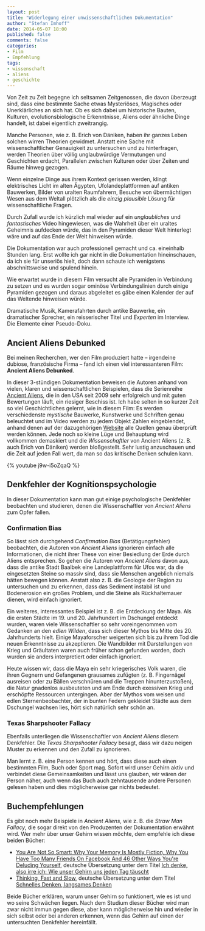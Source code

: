 ```yaml
---
layout: post
title: "Widerlegung einer unwissenschaftlichen Dokumentation"
author: "Stefan Imhoff"
date: 2014-05-07 18:00
published: false
comments: false
categories:
- Film
- Empfehlung
tags:
- wissenschaft
- aliens
- geschichte
---
```


Von Zeit zu Zeit begegne ich seltsamen Zeitgenossen, die davon überzeugt sind, dass eine bestimmte Sache etwas Mysteriöses, Magisches oder Unerklärliches an sich hat. Ob es sich dabei um historische Bauten, Kulturen, evolutionsbiologische Erkenntnisse, Aliens oder ähnliche Dinge handelt, ist dabei eigentlich zweitrangig.

Manche Personen, wie z. B. Erich von Däniken, haben ihr ganzes Leben solchen wirren Theorien gewidmet. Anstatt eine Sache mit wissenschaftlicher Genauigkeit zu untersuchen und zu hinterfragen, werden Theorien über völlig unglaubwürdige Vermutungen und Geschichten erdacht, Parallelen zwischen Kulturen  oder über Zeiten und Räume hinweg gezogen.

Wenn einzelne Dinge aus ihrem Kontext gerissen werden, klingt elektrisches Licht im alten Ägypten, Ufolandeplattformen auf antiken Bauwerken, Bilder von uralten Raumfahrern, Besuche von übermächtigen Wesen aus dem Weltall plötzlich als die *einzig plausible* Lösung für wissenschaftliche Fragen.

Durch Zufall wurde ich kürzlich mal wieder auf ein *unglaubliches* und *fantastisches* Video hingewiesen, was die Wahrheit über ein uraltes Geheimnis aufdecken würde, das in den Pyramiden dieser Welt hinterlegt wäre und auf das Ende der Welt hinweisen würde.

Die Dokumentation war auch professionell gemacht und ca. eineinhalb Stunden lang. Erst wollte ich gar nicht in die Dokumentation hineinschauen, da ich sie für unseriös hielt, doch dann schaute ich wenigstens abschnittsweise und spulend hinein.

Wie erwartet wurde in diesem Film versucht alle Pyramiden in Verbindung zu setzen und es wurden sogar ominöse Verbindungslinien durch einige Pyramiden gezogen und daraus abgeleitet es gäbe einen Kalender der auf das Weltende hinweisen würde.

Dramatische Musik, Kamerafahrten durch antike Bauwerke, ein dramatischer Sprecher, ein reisserischer Titel und *Experten* im Interview. Die Elemente einer Pseudo-Doku.

## Ancient Aliens Debunked
Bei meinen Recherchen, wer den Film produziert hatte – irgendeine dubiose, französische Firma – fand ich einen viel interessanteren Film: **Ancient Aliens Debunked**.

In dieser 3-stündigen Dokumentation beweisen die Autoren anhand von vielen, klaren und wissenschaftlichen Beispielen, dass die Serienreihe [Ancient Aliens](http://www.imdb.com/title/tt1643266/), die in den USA seit 2009 sehr erfolgreich und mit guten Bewertungen läuft, ein riesiger Beschiss ist. Ich habe selten in so kurzer Zeit so viel Geschichtliches gelernt, wie in diesem Film: Es werden verschiedenste *mystische* Bauwerke, Kunstwerke und Schriften genau beleuchtet und im Video werden zu jedem Objekt Zahlen eingeblendet, anhand denen auf der dazugehörigen [Website](http://ancientaliensdebunked.com/) alle Quellen genau überprüft werden können. Jede noch so kleine Lüge und Behauptung wird vollkommen demaskiert und die *Wissenschaftler* von Ancient Aliens (z. B. auch Erich von Däniken) werden bloßgestellt. Sehr lustig anzuschauen und die Zeit auf jeden Fall wert, da man so das kritische Denken schulen kann.

{% youtube j9w-i5oZqaQ %}

## Denkfehler der Kognitionspsychologie
In dieser Dokumentation kann man gut einige psychologische Denkfehler beobachten und studieren, denen die Wissenschaftler von *Ancient Aliens* zum Opfer fallen.

### Confirmation Bias
So lässt sich durchgehend *Confirmation Bias* (Betätigungsfehler) beobachten, die Autoren von *Ancient Aliens* ignorieren einfach alle Informationen, die nicht ihrer These von einer Besiedlung der Erde durch Aliens entsprechen. So gehen die Autoren von *Ancient Aliens* davon aus, dass die antike Stadt Baalbek eine Landeplattform für Ufos war, da die eingesetzten Steine so massiv sind, dass sie Menschen angeblich niemals hätten bewegen können. Anstatt also z. B. die Geologie der Region zu untersuchen und zu erkennen, dass das Sediment instabil ist und Bodenerosion ein großes Problem, und die Steine als Rückhaltemauer dienen, wird einfach ignoriert.

Ein weiteres, interessantes Beispiel ist z. B. die Entdeckung der Maya. Als die ersten Städte im 19. und 20. Jahrhundert im Dschungel entdeckt wurden, waren viele Wissenschaftler so sehr voreingenommen vom Gedanken an den *edlen Wilden*, dass sich dieser Mythos bis Mitte des 20. Jahrhunderts hielt. Einige Mayaforscher weigerten sich bis zu ihrem Tod die neuen Erkenntnisse zu akzeptieren. Die Wandbilder mit Darstellungen von Krieg und Gräultaten waren auch früher schon gefunden worden, doch wurden sie anders interpretiert oder einfach ignoriert.

Heute wissen wir, dass die Maya ein sehr kriegerisches Volk waren, die ihren Gegnern und Gefangenen grausames zufügten (z. B. Fingernägel ausreisen oder zu Bällen verschnüren und die Treppen hinunterzustoßen), die Natur gnadenlos ausbeuteten und am Ende durch exessiven Krieg und erschöpfte Ressourcen untergingen. Aber der Mythos vom weisen und edlen Sternenbeobachter, der in bunten Federn gekleidet Städte aus dem Dschungel wachsen lies, hört sich natürlich sehr schön an.

### Texas Sharpshooter Fallacy
Ebenfalls unterliegen die Wissenschaftler von *Ancient Aliens* diesem Denkfehler. Die *Texas Sharpshooter Fallacy* besagt, dass wir dazu neigen Muster zu erkennen und den Zufall zu ignorieren.

Man lernt z. B. eine Person kennen und hört, dass diese auch einen bestimmten Film, Buch oder Sport mag. Sofort wird unser Gehirn aktiv und verbindet diese Gemeinsamkeiten und lässt uns glauben, wir wären der Person näher, auch wenn das Buch auch zehntausende andere Personen gelesen haben und dies möglicherweise gar nichts bedeutet.


## Buchempfehlungen
Es gibt noch mehr Beispiele in *Ancient Aliens*, wie z. B. die *Straw Man Fallacy*, die sogar direkt von den Produzenten der Dokumentation erwähnt wird. Wer mehr über unser Gehirn wissen möchte, dem empfehle ich diese beiden Bücher:

<ul>
<li><a href="{% amazon 1851689397 %}">You Are Not So Smart: Why Your Memory Is Mostly Fiction, Why You Have Too Many Friends On Facebook And 46 Other Ways You're Deluding Yourself</a>, deutsche Übersetzung unter dem Titel <a href="{% amazon 3868822739 %}">Ich denke, also irre ich: Wie unser Gehirn uns jeden Tag täuscht</a></li>
<li><a href="{% amazon 0141033576 %}">Thinking, Fast and Slow</a>, deutsche Übersetzung unter dem Titel <a href="{% amazon 3886808866 %}">Schnelles Denken, langsames Denken</a></li>
</ul>

Beide Bücher erklären, warum unser Gehirn so funktionert, wie es ist und wo seine Schwächen liegen. Nach dem Studium dieser Bücher wird man zwar nicht immun gegen diese, aber kann möglicherweise hin und wieder in sich selbst oder bei anderen erkennen, wenn das Gehirn auf einen der untersuchten Denkfehler hereinfällt.
